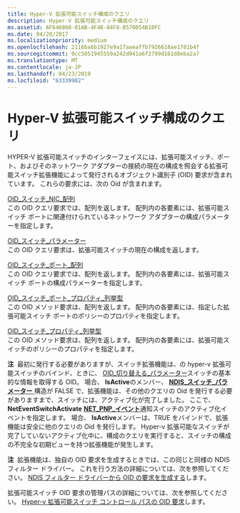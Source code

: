 ```yaml
---
title: Hyper-V 拡張可能スイッチ構成のクエリ
description: Hyper-V 拡張可能スイッチ構成のクエリ
ms.assetid: AF646860-01AB-4F4B-84F8-B570054B10FC
ms.date: 04/20/2017
ms.localizationpriority: medium
ms.openlocfilehash: 2116ba6b1927e9a17aaeaffb7926618ae1781b4f
ms.sourcegitcommit: 0cc5051945559a242d941a6f2799d161d8eba2a7
ms.translationtype: MT
ms.contentlocale: ja-JP
ms.lasthandoff: 04/23/2019
ms.locfileid: "63339982"
---
```

# <a name="querying-the-hyper-v-extensible-switch-configuration"></a>Hyper-V 拡張可能スイッチ構成のクエリ


HYPER-V 拡張可能スイッチのインターフェイスには、拡張可能スイッチ、ポート、およびそのネットワーク アダプターの接続の現在の構成を照会する拡張可能スイッチ拡張機能によって発行されるオブジェクト識別子 (OID) 要求が含まれています。 これらの要求には、次の Oid が含まれます。

<a href="" id="oid-switch-nic-array"></a>[OID\_スイッチ\_NIC\_配列](https://msdn.microsoft.com/library/windows/hardware/hh598261)  
この OID クエリ要求では、配列を返します。 配列内の各要素には、拡張可能スイッチ ポートに関連付けられているネットワーク アダプターの構成パラメーターを指定します。

<a href="" id="oid-switch-parameters"></a>[OID\_スイッチ\_パラメーター](https://msdn.microsoft.com/library/windows/hardware/hh598270)  
この OID クエリ要求は、拡張可能スイッチの現在の構成を返します。

<a href="" id="oid-switch-port-array"></a>[OID\_スイッチ\_ポート\_配列](https://msdn.microsoft.com/library/windows/hardware/hh598271)  
この OID クエリ要求では、配列を返します。 配列内の各要素には、拡張可能スイッチ ポートの構成パラメーターを指定します。

<a href="" id="oid-switch-port-property-enum"></a>[OID\_スイッチ\_ポート\_プロパティ\_列挙型](https://msdn.microsoft.com/library/windows/hardware/hh598277)  
この OID メソッド要求は、配列を返します。 配列内の各要素には、指定した拡張可能スイッチ ポートのポリシーのプロパティを指定します。

<a href="" id="oid-switch-property-enum"></a>[OID\_スイッチ\_プロパティ\_列挙型](https://msdn.microsoft.com/library/windows/hardware/hh598282)  
この OID メソッド要求は、配列を返します。 配列内の各要素には、拡張可能スイッチのポリシーのプロパティを指定します。

**注**  最初に発行する必要がありますが、スイッチ拡張機能は、の hyper-v 拡張可能スイッチのバインド、ときに、 [OID\_切り替える\_パラメーター](https://msdn.microsoft.com/library/windows/hardware/hh598270)スイッチの基本的な情報を取得する OID。 場合、 **IsActive**のメンバー、 [ **NDIS\_スイッチ\_パラメーター** ](https://msdn.microsoft.com/library/windows/hardware/hh598220)構造が FALSE で、拡張機能は、その他のクエリの Oid を発行する必要がありますまで、スイッチには、アクティブ化が完了しました。 ここで、 **NetEventSwitchActivate** [ **NET\_PNP\_イベント**](https://msdn.microsoft.com/library/windows/hardware/ff568751)通知スイッチのアクティブ化イベントを指定します。 場合、 **IsActive**メンバーは、TRUE をバインドで、拡張機能は安全に他のクエリの Oid を発行します。 Hyper-v 拡張可能なスイッチが完了していないアクティブ化中に、構成のクエリを実行すると、スイッチの構成の不完全な初期ビューを持つ拡張機能が発生します。

 

**注**  拡張機能は、独自の OID 要求を生成するときでは、この同じと同様の NDIS フィルター ドライバー。 これを行う方法の詳細については、次を参照してください。 [NDIS フィルター ドライバーから OID の要求を生成する](generating-oid-requests-from-an-ndis-filter-driver.md)します。

 

拡張可能スイッチ OID 要求の管理パスの詳細については、次を参照してください。 [Hyper-v 拡張可能スイッチ コントロール パスの OID 要求](hyper-v-extensible-switch-control-path-for-oid-requests.md)します。

 

 





